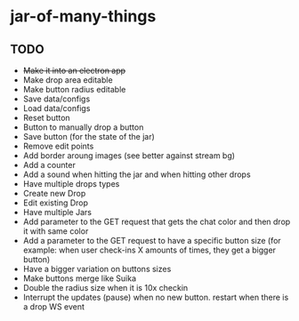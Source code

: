 # jar-of-many-things

## TODO
- ~~Make it into an electron app~~
- Make drop area editable
- Make button radius editable
- Save data/configs
- Load data/configs
- Reset button
- Button to manually drop a button
- Save button (for the state of the jar)
- Remove edit points
- Add border aroung images (see better against stream bg)
- Add a counter
- Add a sound when hitting the jar and when hitting other drops
- Have multiple drops types
- Create new Drop
- Edit existing Drop
- Have multiple Jars
- Add parameter to the GET request that gets the chat color and then drop it with same color
- Add a parameter to the GET request to have a specific button size (for example: when user check-ins X amounts of times, they get a bigger button)
- Have a bigger variation on buttons sizes
- Make buttons merge like Suika
- Double the radius size when it is 10x checkin
- Interrupt the updates (pause) when no new button. restart when there is a drop WS event
